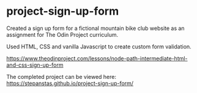 # project-sign-up-form

Created a sign up form for a fictional mountain bike club website as an assignment for The Odin Project curriculum. 

Used HTML, CSS and vanilla Javascript to create custom form validation. 

https://www.theodinproject.com/lessons/node-path-intermediate-html-and-css-sign-up-form

The completed project can be viewed here: https://stepanstas.github.io/project-sign-up-form/